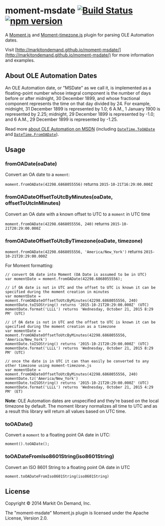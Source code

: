 # moment-msdate [![Build Status](https://travis-ci.org/markitondemand/moment-msdate.svg?branch=master)](https://travis-ci.org/markitondemand/moment-msdate) [![npm version](https://badge.fury.io/js/moment-msdate.svg)](https://badge.fury.io/js/moment-msdate)

A [Moment.js](http://momentjs.com/) and [Moment-timezone.js](http://momentjs.com/timezone) plugin for parsing OLE Automation dates.

Visit [http://markitondemand.github.io/moment-msdate/](http://markitondemand.github.io/moment-msdate/) for more information and examples.

## About OLE Automation Dates

An OLE Automation date, or "MSDate" as we call it, is implemented as a floating-point number whose integral component is the number of days before or after midnight, 30 December 1899, and whose fractional component represents the time on that day divided by 24. For example, midnight, 31 December 1899 is represented by 1.0; 6 A.M., 1 January 1900 is represented by 2.25; midnight, 29 December 1899 is represented by -1.0; and 6 A.M., 29 December 1899 is represented by -1.25.

Read more [about OLE Automation on MSDN](http://msdn.microsoft.com/en-us/library/dt80be78(v=vs.71).aspx) (including [`DateTime.ToOADate`](http://msdn.microsoft.com/en-us/library/system.datetime.tooadate.aspx) and [`DateTime.FromOADate`](http://msdn.microsoft.com/en-us/library/system.datetime.fromoadate.aspx)).

## Usage

### fromOADate(oaDate)

Convert an OA date to a `moment`:

`moment.fromOADate(42298.6868055556)` returns `2015-10-21T16:29:00.000Z`

### fromOADateOffsetToUtcByMinutes(oaDate, offsetToUtcInMinutes)

Convert an OA date with a known offset to UTC to a `moment` in UTC time

`moment.fromOADate(42298.6868055556, 240)` returns `2015-10-21T20:29:00.000Z`

### fromOADateOffsetToUtcByTimezone(oaDate, timezone)

`moment.fromOADate(42298.6868055556, 'America/New_York')` returns `2015-10-21T20:29:00.000Z`

For Moment formatting:

```
// convert OA date into Moment (OA Date is assumed to be in UTC)
var momentDate = moment.fromOADate(42298.6868055556);

// if OA date is not in UTC and the offset to UTC is known it can be specified during the moment creation in minutes
var momentDate = moment.fromOADateOffsetToUtcByMinutes(42298.6868055556, 240)
momentDate.toISOString() returns '2015-10-21T20:29:00.000Z' (UTC)
momentDate.format('LLLL') returns 'Wednesday, October 21, 2015 8:29 PM' (UTC)

// if OA date is not in UTC and the offset to UTC is known it can be specified during the moment creation as a timezone
var momentDate = moment.fromOADateOffsetToUtcByMinutes(42298.6868055556, 'America/New_York')
momentDate.toISOString() returns '2015-10-21T20:29:00.000Z' (UTC)
momentDate.format('LLLL') returns 'Wednesday, October 21, 2015 8:29 PM' (UTC)

// once the date is in UTC it can than easily be converted to any other timezone using moment-timezone.js
var momentDate = moment.fromOADateOffsetToUtcByMinutes(42298.6868055556, 240)
momentDate.tz('America/New_York')
momentDate.toISOString() returns '2015-10-21T20:29:00.000Z' (UTC)
momentDate.format('LLLL') returns 'Wednesday, October 21, 2015 4:29 PM' (ET)

```

**Note**: OLE Automation dates are unspecified and they’re based on the local timezone by default. The moment library normalizes all time to UTC and as a result this library will return all values based on UTC time.

### toOADate()

Convert a `moment` to a floating point OA date in UTC:

`moment().toOADate();`

### toOADateFromIso8601String(iso8601String)

Convert an ISO 8601 String to a floating point OA date in UTC

`moment.toOADateFromIso8601String(iso8601String)`

## License

Copyright &copy; 2014 Markit On Demand, Inc.

The "moment-msdate" Moment.js plugin is licensed under the Apache License, Version 2.0.
